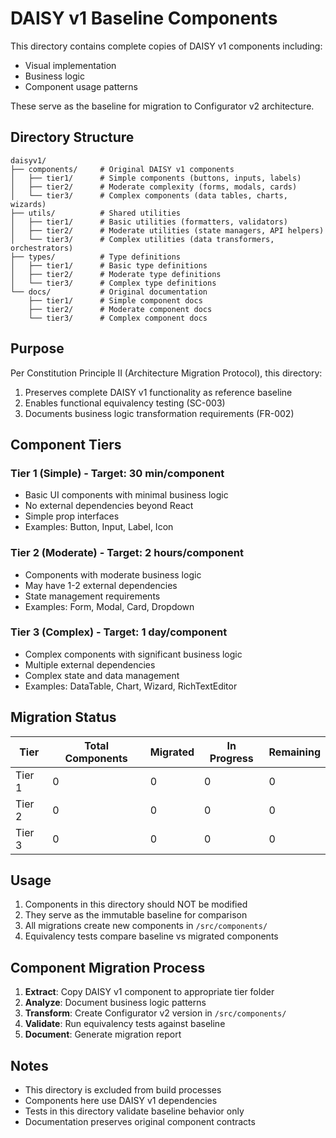 # DAISY v1 Baseline Components

This directory contains complete copies of DAISY v1 components including:

- Visual implementation
- Business logic
- Component usage patterns

These serve as the baseline for migration to Configurator v2 architecture.

## Directory Structure

```
daisyv1/
├── components/     # Original DAISY v1 components
│   ├── tier1/      # Simple components (buttons, inputs, labels)
│   ├── tier2/      # Moderate complexity (forms, modals, cards)
│   └── tier3/      # Complex components (data tables, charts, wizards)
├── utils/          # Shared utilities
│   ├── tier1/      # Basic utilities (formatters, validators)
│   ├── tier2/      # Moderate utilities (state managers, API helpers)
│   └── tier3/      # Complex utilities (data transformers, orchestrators)
├── types/          # Type definitions
│   ├── tier1/      # Basic type definitions
│   ├── tier2/      # Moderate type definitions
│   └── tier3/      # Complex type definitions
└── docs/           # Original documentation
    ├── tier1/      # Simple component docs
    ├── tier2/      # Moderate component docs
    └── tier3/      # Complex component docs
```

## Purpose

Per Constitution Principle II (Architecture Migration Protocol), this directory:

1. Preserves complete DAISY v1 functionality as reference baseline
2. Enables functional equivalency testing (SC-003)
3. Documents business logic transformation requirements (FR-002)

## Component Tiers

### Tier 1 (Simple) - Target: 30 min/component

- Basic UI components with minimal business logic
- No external dependencies beyond React
- Simple prop interfaces
- Examples: Button, Input, Label, Icon

### Tier 2 (Moderate) - Target: 2 hours/component

- Components with moderate business logic
- May have 1-2 external dependencies
- State management requirements
- Examples: Form, Modal, Card, Dropdown

### Tier 3 (Complex) - Target: 1 day/component

- Complex components with significant business logic
- Multiple external dependencies
- Complex state and data management
- Examples: DataTable, Chart, Wizard, RichTextEditor

## Migration Status

| Tier   | Total Components | Migrated | In Progress | Remaining |
| ------ | ---------------- | -------- | ----------- | --------- |
| Tier 1 | 0                | 0        | 0           | 0         |
| Tier 2 | 0                | 0        | 0           | 0         |
| Tier 3 | 0                | 0        | 0           | 0         |

## Usage

1. Components in this directory should NOT be modified
2. They serve as the immutable baseline for comparison
3. All migrations create new components in `/src/components/`
4. Equivalency tests compare baseline vs migrated components

## Component Migration Process

1. **Extract**: Copy DAISY v1 component to appropriate tier folder
2. **Analyze**: Document business logic patterns
3. **Transform**: Create Configurator v2 version in `/src/components/`
4. **Validate**: Run equivalency tests against baseline
5. **Document**: Generate migration report

## Notes

- This directory is excluded from build processes
- Components here use DAISY v1 dependencies
- Tests in this directory validate baseline behavior only
- Documentation preserves original component contracts
